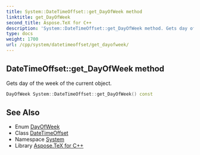 ```yaml
---
title: System::DateTimeOffset::get_DayOfWeek method
linktitle: get_DayOfWeek
second_title: Aspose.TeX for C++
description: 'System::DateTimeOffset::get_DayOfWeek method. Gets day of the week of the current object in C++.'
type: docs
weight: 1700
url: /cpp/system/datetimeoffset/get_dayofweek/
---
```

## DateTimeOffset::get_DayOfWeek method


Gets day of the week of the current object.

```cpp
DayOfWeek System::DateTimeOffset::get_DayOfWeek() const
```

## See Also

* Enum [DayOfWeek](../../dayofweek/)
* Class [DateTimeOffset](../)
* Namespace [System](../../)
* Library [Aspose.TeX for C++](../../../)
